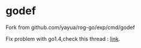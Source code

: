 godef
=====

Fork from github.com/yayua/rog-go/exp/cmd/godef

Fix problem with go1.4,check this thread : [link](http://stackoverflow.com/questions/27860178/how-to-rebuild-godef-to-work-with-go-1-4).
